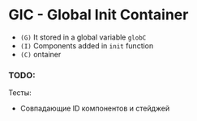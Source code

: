 # GIC - Global Init Container
- `(G)` It stored in a global variable `globC`
- `(I)` Components added in `init` function
- `(C)` ontainer

### TODO:
Тесты:
- Совпадающие ID компонентов и стейджей

